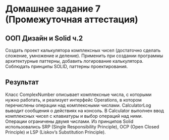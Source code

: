 # Домашнее задание 7 (Промежуточная аттестация)
## ООП Дизайн и Solid ч.2
Создать проект калькулятора комплексных чисел (достаточно сделать сложение, умножение и деление).
Применить при создании программы архитектурные паттерны, добавить логирование калькулятора.
Соблюдать принципы SOLID, паттерны проектирования.

## Результат
Класс ComplexNumber описывает комплексные числа, с которыми нужно работать, и реализует интерфейс Operations, в котором перечислены операции над комплексными числами. CalculatorLog выводит сообщения о действиях на консоль. В Calculator выполнен ввод комплексных чисел с клавиатуры и выбор операций над ними. Операции ограничены двумя числами. 
Из принципов Solid использовались SRP (Single Responsibility Principle), OCP (Open Closed Principle) и LSP (Liskov’s Substitution Principle).